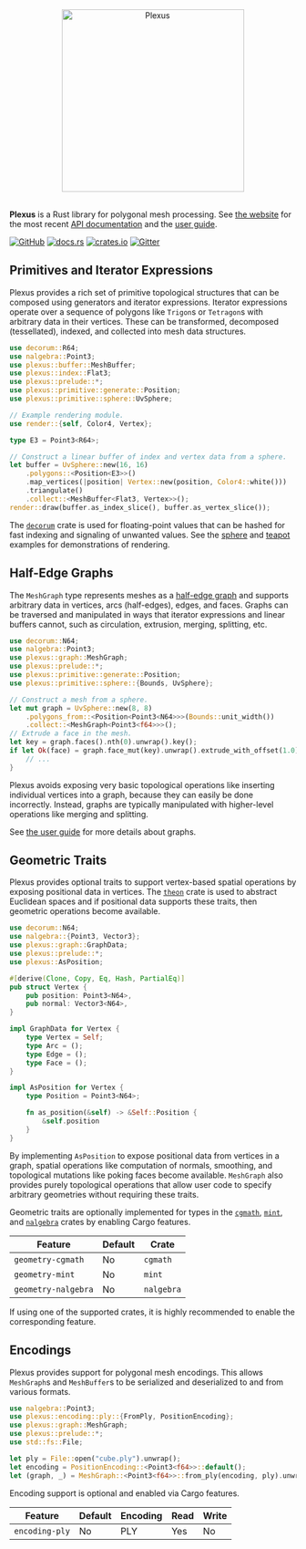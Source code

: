 <div align="center">
    <img alt="Plexus" src="https://raw.githubusercontent.com/olson-sean-k/plexus/master/doc/plexus.svg?sanitize=true" width="320"/>
</div>
<br/>

**Plexus** is a Rust library for polygonal mesh processing. See [the
website](https://plexus.rs) for the most recent [API
documentation](https://plexus.rs/rustdoc/plexus) and the [user
guide](https://plexus.rs/user-guide/getting-started).

[![GitHub](https://img.shields.io/badge/GitHub-olson--sean--k/plexus-8da0cb?logo=github&style=for-the-badge)](https://github.com/olson-sean-k/plexus)
[![docs.rs](https://img.shields.io/badge/docs.rs-plexus-66c2a5?logo=rust&style=for-the-badge)](https://docs.rs/plexus)
[![crates.io](https://img.shields.io/crates/v/plexus.svg?logo=rust&style=for-the-badge)](https://crates.io/crates/plexus)
[![Gitter](https://img.shields.io/badge/Gitter-plexus--rs-c266a5?logo=gitter&style=for-the-badge)](https://gitter.im/plexus-rs/community)

## Primitives and Iterator Expressions

Plexus provides a rich set of primitive topological structures that can be
composed using generators and iterator expressions. Iterator expressions operate
over a sequence of polygons like `Trigon`s or `Tetragon`s with arbitrary data in
their vertices. These can be transformed, decomposed (tessellated), indexed, and
collected into mesh data structures.

```rust
use decorum::R64;
use nalgebra::Point3;
use plexus::buffer::MeshBuffer;
use plexus::index::Flat3;
use plexus::prelude::*;
use plexus::primitive::generate::Position;
use plexus::primitive::sphere::UvSphere;

// Example rendering module.
use render::{self, Color4, Vertex};

type E3 = Point3<R64>;

// Construct a linear buffer of index and vertex data from a sphere.
let buffer = UvSphere::new(16, 16)
    .polygons::<Position<E3>>()
    .map_vertices(|position| Vertex::new(position, Color4::white()))
    .triangulate()
    .collect::<MeshBuffer<Flat3, Vertex>>();
render::draw(buffer.as_index_slice(), buffer.as_vertex_slice());
```

The [`decorum`](https://crates.io/crates/decorum) crate is used for
floating-point values that can be hashed for fast indexing and signaling of
unwanted values. See the
[sphere](https://github.com/olson-sean-k/plexus/tree/master/examples/sphere/src/main.rs)
and
[teapot](https://github.com/olson-sean-k/plexus/tree/master/examples/teapot/src/main.rs)
examples for demonstrations of rendering.

## Half-Edge Graphs

The `MeshGraph` type represents meshes as a [half-edge
graph](https://en.wikipedia.org/wiki/doubly_connected_edge_list) and supports
arbitrary data in vertices, arcs (half-edges), edges, and faces. Graphs can be
traversed and manipulated in ways that iterator expressions and linear buffers
cannot, such as circulation, extrusion, merging, splitting, etc.

```rust
use decorum::N64;
use nalgebra::Point3;
use plexus::graph::MeshGraph;
use plexus::prelude::*;
use plexus::primitive::generate::Position;
use plexus::primitive::sphere::{Bounds, UvSphere};

// Construct a mesh from a sphere.
let mut graph = UvSphere::new(8, 8)
    .polygons_from::<Position<Point3<N64>>>(Bounds::unit_width())
    .collect::<MeshGraph<Point3<f64>>>();
// Extrude a face in the mesh.
let key = graph.faces().nth(0).unwrap().key();
if let Ok(face) = graph.face_mut(key).unwrap().extrude_with_offset(1.0) {
    // ...
}
```

Plexus avoids exposing very basic topological operations like inserting
individual vertices into a graph, because they can easily be done incorrectly.
Instead, graphs are typically manipulated with higher-level operations like
merging and splitting.

See [the user guide](https://plexus.rs/user-guide/graphs) for more details about
graphs.

## Geometric Traits

Plexus provides optional traits to support vertex-based spatial operations by
exposing positional data in vertices. The
[`theon`](https://crates.io/crates/theon) crate is used to abstract Euclidean
spaces and if positional data supports these traits, then geometric operations
become available.

```rust
use decorum::N64;
use nalgebra::{Point3, Vector3};
use plexus::graph::GraphData;
use plexus::prelude::*;
use plexus::AsPosition;

#[derive(Clone, Copy, Eq, Hash, PartialEq)]
pub struct Vertex {
    pub position: Point3<N64>,
    pub normal: Vector3<N64>,
}

impl GraphData for Vertex {
    type Vertex = Self;
    type Arc = ();
    type Edge = ();
    type Face = ();
}

impl AsPosition for Vertex {
    type Position = Point3<N64>;

    fn as_position(&self) -> &Self::Position {
        &self.position
    }
}
```

By implementing `AsPosition` to expose positional data from vertices in a
graph, spatial operations like computation of normals, smoothing, and
topological mutations like poking faces become available. `MeshGraph` also
provides purely topological operations that allow user code to specify
arbitrary geometries without requiring these traits.

Geometric traits are optionally implemented for types in the
[`cgmath`](https://crates.io/crates/cgmath),
[`mint`](https://crates.io/crates/mint), and
[`nalgebra`](https://crates.io/crates/nalgebra) crates by enabling Cargo
features.

| Feature             | Default | Crate      |
|---------------------|---------|------------|
| `geometry-cgmath`   | No      | `cgmath`   |
| `geometry-mint`     | No      | `mint`     |
| `geometry-nalgebra` | No      | `nalgebra` |

If using one of the supported crates, it is highly recommended to enable the
corresponding feature.

## Encodings

Plexus provides support for polygonal mesh encodings. This allows `MeshGraph`s
and `MeshBuffer`s to be serialized and deserialized to and from various formats.

```rust
use nalgebra::Point3;
use plexus::encoding::ply::{FromPly, PositionEncoding};
use plexus::graph::MeshGraph;
use plexus::prelude::*;
use std::fs::File;

let ply = File::open("cube.ply").unwrap();
let encoding = PositionEncoding::<Point3<f64>>::default();
let (graph, _) = MeshGraph::<Point3<f64>>::from_ply(encoding, ply).unwrap();
```

Encoding support is optional and enabled via Cargo features.

| Feature        | Default | Encoding | Read | Write |
|----------------|---------|----------|------|-------|
| `encoding-ply` | No      | PLY      | Yes  | No    |

